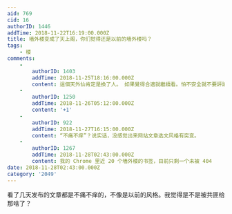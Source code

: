 ```yaml
---
aid: 769
cid: 16
authorID: 1446
addTime: 2018-11-22T16:19:00.000Z
title: 墙外楼变成了天上阁，你们觉得还是以前的墙外楼吗？
tags:
    - 楼
comments:
    -
        authorID: 1403
        addTime: 2018-11-25T18:16:00.000Z
        content: 這個天外仙肯定是換了人。 如果覺得合適就繼續看。怕不安全就不要評論。如果自我保護的好，想留言也無所謂。
    -
        authorID: 1250
        addTime: 2018-11-26T05:12:00.000Z
        content: '+1'
    -
        authorID: 922
        addTime: 2018-11-27T16:15:00.000Z
        content: “不痛不痒”？说实话，没感觉出来网站文章选文风格有突变。
    -
        authorID: 1267
        addTime: 2018-11-28T02:43:00.000Z
        content: 我的 Chrome 里近 20 个墙外楼的书签，目前只剩一个未被 404
date: 2018-11-28T02:43:00.000Z
category: '2049'
---
```


看了几天发布的文章都是不痛不痒的，不像是以前的风格。我觉得是不是被共匪给那啥了？
